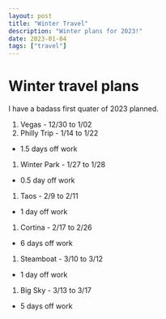 ```yaml
---
layout: post
title: "Winter Travel"
description: "Winter plans for 2023!"
date: 2023-01-04
tags: ["travel"]
---
```


# Winter travel plans

I have a badass first quater of 2023 planned. 

1. Vegas - 12/30 to 1/02
1. Philly Trip - 1/14 to 1/22
  * 1.5 days off work
1. Winter Park - 1/27 to 1/28
  * 0.5 day off work
1. Taos - 2/9 to 2/11
  * 1 day off work
1. Cortina - 2/17 to 2/26
  * 6 days off work
1. Steamboat - 3/10 to 3/12
  * 1 day off work
1. Big Sky - 3/13 to 3/17
  * 5 days off work
